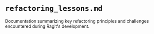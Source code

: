 # `refactoring_lessons.md`

Documentation summarizing key refactoring principles and challenges encountered during Ragit's development.